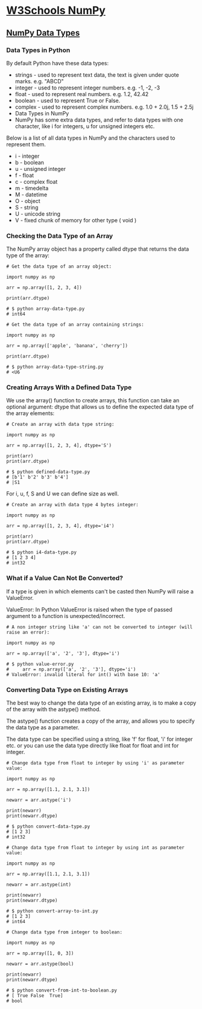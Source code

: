 # [W3Schools NumPy](https://www.w3schools.com/python/numpy/default.asp)

## [NumPy Data Types](https://www.w3schools.com/python/numpy/numpy_data_types.asp)

### Data Types in Python

By default Python have these data types:

* strings - used to represent text data, the text is given under quote marks. e.g. "ABCD"
* integer - used to represent integer numbers. e.g. -1, -2, -3
* float - used to represent real numbers. e.g. 1.2, 42.42
* boolean - used to represent True or False.
* complex - used to represent complex numbers. e.g. 1.0 + 2.0j, 1.5 + 2.5j
* Data Types in NumPy
* NumPy has some extra data types, and refer to data types with one character, like i for integers, u for unsigned integers etc.

Below is a list of all data types in NumPy and the characters used to represent them.

* i - integer
* b - boolean
* u - unsigned integer
* f - float
* c - complex float
* m - timedelta
* M - datetime
* O - object
* S - string
* U - unicode string
* V - fixed chunk of memory for other type ( void )

### Checking the Data Type of an Array

The NumPy array object has a property called dtype that returns the data type of the array:

```
# Get the data type of an array object:

import numpy as np

arr = np.array([1, 2, 3, 4])

print(arr.dtype)

# $ python array-data-type.py 
# int64
```

```
# Get the data type of an array containing strings:

import numpy as np

arr = np.array(['apple', 'banana', 'cherry'])

print(arr.dtype)

# $ python array-data-type-string.py 
# <U6
```

### Creating Arrays With a Defined Data Type

We use the array() function to create arrays, this function can take an optional argument: dtype that allows us to define the expected data type of the array elements:

```
# Create an array with data type string:

import numpy as np

arr = np.array([1, 2, 3, 4], dtype='S')

print(arr)
print(arr.dtype)

# $ python defined-data-type.py 
# [b'1' b'2' b'3' b'4']
# |S1
```

For i, u, f, S and U we can define size as well.

```
# Create an array with data type 4 bytes integer:

import numpy as np

arr = np.array([1, 2, 3, 4], dtype='i4')

print(arr)
print(arr.dtype)

# $ python i4-data-type.py 
# [1 2 3 4]
# int32
```

### What if a Value Can Not Be Converted?

If a type is given in which elements can't be casted then NumPy will raise a ValueError.

ValueError: In Python ValueError is raised when the type of passed argument to a function is unexpected/incorrect.

```
# A non integer string like 'a' can not be converted to integer (will raise an error):

import numpy as np

arr = np.array(['a', '2', '3'], dtype='i')

# $ python value-error.py 
#     arr = np.array(['a', '2', '3'], dtype='i')
# ValueError: invalid literal for int() with base 10: 'a'
```

### Converting Data Type on Existing Arrays

The best way to change the data type of an existing array, is to make a copy of the array with the astype() method.

The astype() function creates a copy of the array, and allows you to specify the data type as a parameter.

The data type can be specified using a string, like 'f' for float, 'i' for integer etc. or you can use the data type directly like float for float and int for integer.

```
# Change data type from float to integer by using 'i' as parameter value:

import numpy as np

arr = np.array([1.1, 2.1, 3.1])

newarr = arr.astype('i')

print(newarr)
print(newarr.dtype)

# $ python convert-data-type.py 
# [1 2 3]
# int32
```

```
# Change data type from float to integer by using int as parameter value:

import numpy as np

arr = np.array([1.1, 2.1, 3.1])

newarr = arr.astype(int)

print(newarr)
print(newarr.dtype)

# $ python convert-array-to-int.py 
# [1 2 3]
# int64
```

```
# Change data type from integer to boolean:

import numpy as np

arr = np.array([1, 0, 3])

newarr = arr.astype(bool)

print(newarr)
print(newarr.dtype)

# $ python convert-from-int-to-boolean.py 
# [ True False  True]
# bool
```

